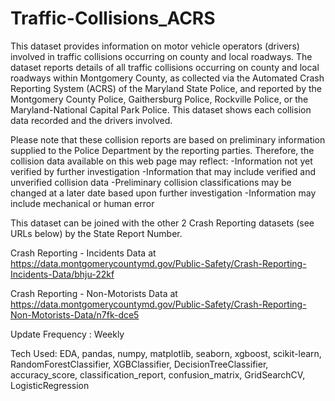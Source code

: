 # Traffic-Collisions_ACRS

This dataset provides information on motor vehicle operators (drivers) involved in traffic collisions occurring on county and local roadways. The dataset reports details of all traffic collisions occurring on county and local roadways within Montgomery County, as collected via the Automated Crash Reporting System (ACRS) of the Maryland State Police, and reported by the Montgomery County Police, Gaithersburg Police, Rockville Police, or the Maryland-National Capital Park Police. This dataset shows each collision data recorded and the drivers involved.

Please note that these collision reports are based on preliminary information supplied to the Police Department by the reporting parties. Therefore, the collision data available on this web page may reflect:
-Information not yet verified by further investigation
-Information that may include verified and unverified collision data -Preliminary collision classifications may be changed at a later date based upon further investigation
-Information may include mechanical or human error

This dataset can be joined with the other 2 Crash Reporting datasets (see URLs below) by the State Report Number.

Crash Reporting - Incidents Data at https://data.montgomerycountymd.gov/Public-Safety/Crash-Reporting-Incidents-Data/bhju-22kf

Crash Reporting - Non-Motorists Data at https://data.montgomerycountymd.gov/Public-Safety/Crash-Reporting-Non-Motorists-Data/n7fk-dce5

Update Frequency : Weekly

Tech Used: EDA, pandas, numpy, matplotlib, seaborn, xgboost, scikit-learn, RandomForestClassifier, XGBClassifier, DecisionTreeClassifier, accuracy_score, classification_report, confusion_matrix, GridSearchCV, LogisticRegression
